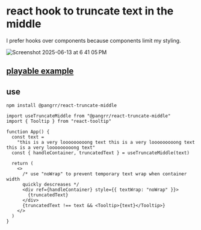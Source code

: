 # react hook to truncate text in the middle

I prefer hooks over components because components limit my styling.

![Screenshot 2025-06-13 at 6 41 05 PM](https://github.com/user-attachments/assets/e28a1be3-984a-430e-8de2-67a1027c3ada)

## [playable example](https://playcode.io/2422815)

## use

`npm install @pangrr/react-truncate-middle`

```tsx
import useTruncateMiddle from "@pangrr/react-truncate-middle"
import { Tooltip } from "react-tooltip"

function App() {
  const text =
    "this is a very looooooooong text this is a very looooooooong text this is a very looooooooong text"
  const { handleContainer, truncatedText } = useTruncateMiddle(text)

  return (
    <>
      /* use "noWrap" to prevent temporary text wrap when container width
      quickly descreases */
      <div ref={handleContainer} style={{ textWrap: "noWrap" }}>
        {truncatedText}
      </div>
      {truncatedText !== text && <Tooltip>{text}</Tooltip>}
    </>
  )
}
```
